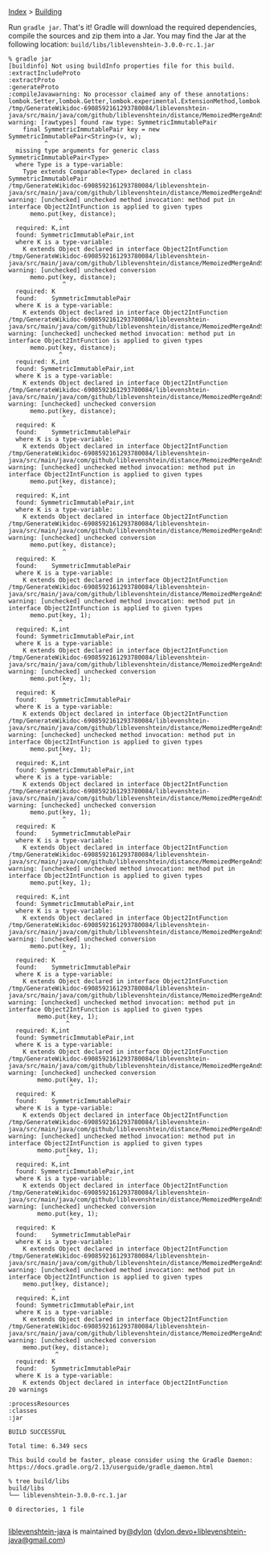 [Index](index.md) > [Building](building.md)

Run `gradle jar`.  That's it!  Gradle will download the required dependencies,
compile the sources and zip them into a Jar.  You may find the Jar at the
following location: `build/libs/liblevenshtein-3.0.0-rc.1.jar`

```
% gradle jar
[buildinfo] Not using buildInfo properties file for this build.
:extractIncludeProto
:extractProto
:generateProto
:compileJavawarning: No processor claimed any of these annotations: lombok.Setter,lombok.Getter,lombok.experimental.ExtensionMethod,lombok.NonNull,lombok.RequiredArgsConstructor,lombok.EqualsAndHashCode,lombok.Value,lombok.extern.slf4j.Slf4j,lombok.Builder,lombok.ToString,lombok.Data,lombok.AllArgsConstructor,lombok.NoArgsConstructor
/tmp/GenerateWikidoc-6908592161293780084/liblevenshtein-java/src/main/java/com/github/liblevenshtein/distance/MemoizedMergeAndSplit.java:21: warning: [rawtypes] found raw type: SymmetricImmutablePair
    final SymmetricImmutablePair key = new SymmetricImmutablePair<String>(v, w);
          ^
  missing type arguments for generic class SymmetricImmutablePair<Type>
  where Type is a type-variable:
    Type extends Comparable<Type> declared in class SymmetricImmutablePair
/tmp/GenerateWikidoc-6908592161293780084/liblevenshtein-java/src/main/java/com/github/liblevenshtein/distance/MemoizedMergeAndSplit.java:30: warning: [unchecked] unchecked method invocation: method put in interface Object2IntFunction is applied to given types
      memo.put(key, distance);
              ^
  required: K,int
  found: SymmetricImmutablePair,int
  where K is a type-variable:
    K extends Object declared in interface Object2IntFunction
/tmp/GenerateWikidoc-6908592161293780084/liblevenshtein-java/src/main/java/com/github/liblevenshtein/distance/MemoizedMergeAndSplit.java:30: warning: [unchecked] unchecked conversion
      memo.put(key, distance);
               ^
  required: K
  found:    SymmetricImmutablePair
  where K is a type-variable:
    K extends Object declared in interface Object2IntFunction
/tmp/GenerateWikidoc-6908592161293780084/liblevenshtein-java/src/main/java/com/github/liblevenshtein/distance/MemoizedMergeAndSplit.java:36: warning: [unchecked] unchecked method invocation: method put in interface Object2IntFunction is applied to given types
      memo.put(key, distance);
              ^
  required: K,int
  found: SymmetricImmutablePair,int
  where K is a type-variable:
    K extends Object declared in interface Object2IntFunction
/tmp/GenerateWikidoc-6908592161293780084/liblevenshtein-java/src/main/java/com/github/liblevenshtein/distance/MemoizedMergeAndSplit.java:36: warning: [unchecked] unchecked conversion
      memo.put(key, distance);
               ^
  required: K
  found:    SymmetricImmutablePair
  where K is a type-variable:
    K extends Object declared in interface Object2IntFunction
/tmp/GenerateWikidoc-6908592161293780084/liblevenshtein-java/src/main/java/com/github/liblevenshtein/distance/MemoizedMergeAndSplit.java:52: warning: [unchecked] unchecked method invocation: method put in interface Object2IntFunction is applied to given types
      memo.put(key, distance);
              ^
  required: K,int
  found: SymmetricImmutablePair,int
  where K is a type-variable:
    K extends Object declared in interface Object2IntFunction
/tmp/GenerateWikidoc-6908592161293780084/liblevenshtein-java/src/main/java/com/github/liblevenshtein/distance/MemoizedMergeAndSplit.java:52: warning: [unchecked] unchecked conversion
      memo.put(key, distance);
               ^
  required: K
  found:    SymmetricImmutablePair
  where K is a type-variable:
    K extends Object declared in interface Object2IntFunction
/tmp/GenerateWikidoc-6908592161293780084/liblevenshtein-java/src/main/java/com/github/liblevenshtein/distance/MemoizedMergeAndSplit.java:58: warning: [unchecked] unchecked method invocation: method put in interface Object2IntFunction is applied to given types
      memo.put(key, 1);
              ^
  required: K,int
  found: SymmetricImmutablePair,int
  where K is a type-variable:
    K extends Object declared in interface Object2IntFunction
/tmp/GenerateWikidoc-6908592161293780084/liblevenshtein-java/src/main/java/com/github/liblevenshtein/distance/MemoizedMergeAndSplit.java:58: warning: [unchecked] unchecked conversion
      memo.put(key, 1);
               ^
  required: K
  found:    SymmetricImmutablePair
  where K is a type-variable:
    K extends Object declared in interface Object2IntFunction
/tmp/GenerateWikidoc-6908592161293780084/liblevenshtein-java/src/main/java/com/github/liblevenshtein/distance/MemoizedMergeAndSplit.java:66: warning: [unchecked] unchecked method invocation: method put in interface Object2IntFunction is applied to given types
      memo.put(key, 1);
              ^
  required: K,int
  found: SymmetricImmutablePair,int
  where K is a type-variable:
    K extends Object declared in interface Object2IntFunction
/tmp/GenerateWikidoc-6908592161293780084/liblevenshtein-java/src/main/java/com/github/liblevenshtein/distance/MemoizedMergeAndSplit.java:66: warning: [unchecked] unchecked conversion
      memo.put(key, 1);
               ^
  required: K
  found:    SymmetricImmutablePair
  where K is a type-variable:
    K extends Object declared in interface Object2IntFunction
/tmp/GenerateWikidoc-6908592161293780084/liblevenshtein-java/src/main/java/com/github/liblevenshtein/distance/MemoizedMergeAndSplit.java:76: warning: [unchecked] unchecked method invocation: method put in interface Object2IntFunction is applied to given types
      memo.put(key, 1);
              ^
  required: K,int
  found: SymmetricImmutablePair,int
  where K is a type-variable:
    K extends Object declared in interface Object2IntFunction
/tmp/GenerateWikidoc-6908592161293780084/liblevenshtein-java/src/main/java/com/github/liblevenshtein/distance/MemoizedMergeAndSplit.java:76: warning: [unchecked] unchecked conversion
      memo.put(key, 1);
               ^
  required: K
  found:    SymmetricImmutablePair
  where K is a type-variable:
    K extends Object declared in interface Object2IntFunction
/tmp/GenerateWikidoc-6908592161293780084/liblevenshtein-java/src/main/java/com/github/liblevenshtein/distance/MemoizedMergeAndSplit.java:88: warning: [unchecked] unchecked method invocation: method put in interface Object2IntFunction is applied to given types
        memo.put(key, 1);
                ^
  required: K,int
  found: SymmetricImmutablePair,int
  where K is a type-variable:
    K extends Object declared in interface Object2IntFunction
/tmp/GenerateWikidoc-6908592161293780084/liblevenshtein-java/src/main/java/com/github/liblevenshtein/distance/MemoizedMergeAndSplit.java:88: warning: [unchecked] unchecked conversion
        memo.put(key, 1);
                 ^
  required: K
  found:    SymmetricImmutablePair
  where K is a type-variable:
    K extends Object declared in interface Object2IntFunction
/tmp/GenerateWikidoc-6908592161293780084/liblevenshtein-java/src/main/java/com/github/liblevenshtein/distance/MemoizedMergeAndSplit.java:101: warning: [unchecked] unchecked method invocation: method put in interface Object2IntFunction is applied to given types
        memo.put(key, 1);
                ^
  required: K,int
  found: SymmetricImmutablePair,int
  where K is a type-variable:
    K extends Object declared in interface Object2IntFunction
/tmp/GenerateWikidoc-6908592161293780084/liblevenshtein-java/src/main/java/com/github/liblevenshtein/distance/MemoizedMergeAndSplit.java:101: warning: [unchecked] unchecked conversion
        memo.put(key, 1);
                 ^
  required: K
  found:    SymmetricImmutablePair
  where K is a type-variable:
    K extends Object declared in interface Object2IntFunction
/tmp/GenerateWikidoc-6908592161293780084/liblevenshtein-java/src/main/java/com/github/liblevenshtein/distance/MemoizedMergeAndSplit.java:111: warning: [unchecked] unchecked method invocation: method put in interface Object2IntFunction is applied to given types
    memo.put(key, distance);
            ^
  required: K,int
  found: SymmetricImmutablePair,int
  where K is a type-variable:
    K extends Object declared in interface Object2IntFunction
/tmp/GenerateWikidoc-6908592161293780084/liblevenshtein-java/src/main/java/com/github/liblevenshtein/distance/MemoizedMergeAndSplit.java:111: warning: [unchecked] unchecked conversion
    memo.put(key, distance);
             ^
  required: K
  found:    SymmetricImmutablePair
  where K is a type-variable:
    K extends Object declared in interface Object2IntFunction
20 warnings

:processResources
:classes
:jar

BUILD SUCCESSFUL

Total time: 6.349 secs

This build could be faster, please consider using the Gradle Daemon: https://docs.gradle.org/2.13/userguide/gradle_daemon.html

% tree build/libs
build/libs
└── liblevenshtein-3.0.0-rc.1.jar

0 directories, 1 file


```

[liblevenshtein-java][github-repo] is maintained by[@dylon][github-author] ([dylon.devo+liblevenshtein-java@gmail.com][github-email])

[coursera-automata]: https://class.coursera.org/automata "Jeffrey Ullman (Coursera)"
[coursera-compilers]: https://class.coursera.org/compilers "Alex Aiken (Coursera)"
[coursera-nlp]: https://class.coursera.org/nlp "Dan Jurafsky and Chris Manning (Coursera)"
[damn-cool-algos-levenshtein-automata-2010]: http://blog.notdot.net/2010/07/Damn-Cool-Algorithms-Levenshtein-Automata "Nick Johnson (2010)"
[dict-compress-dawg-2011]: http://stevehanov.ca/blog/index.php?id=115 "Steve Hanov (2011)"
[fast-easy-correct-trie-2011]: http://stevehanov.ca/blog/index.php?id=114 "Steve Hanov (2011)"
[fast-string-correction-2002]: http://citeseerx.ist.psu.edu/viewdoc/summary?doi=10.1.1.16.652 "Klaus Schulz and Stoyan Mihov (2002)"
[incremental-construction-dawg-2000]: http://dl.acm.org/citation.cfm?id=971842 "Jan Daciuk, Bruce W. Watson, Stoyan Mihov, and Richard E. Watson (2000)"
[klaus-schulz]: http://www.cis.uni-muenchen.de/people/schulz.html "Klaus Schulz"
[lucene-fuzzy-2011]: http://blog.mikemccandless.com/2011/03/lucenes-fuzzyquery-is-100-times-faster.html "Michael McCandless (2011)"
[moman]: https://sites.google.com/site/rrettesite/moman "Moman"
[rao-li]: http://www.usca.edu/math/~mathdept/rli/ "Dr. Rao Li"
[stoyan-mihov]: http://www.lml.bas.bg/~stoyan/ "Stoyan Mihov"
[universal-automata-2005]: http://www.fmi.uni-sofia.bg/fmi/logic/theses/mitankin-en.pdf "Petar Nikolaev Mitankin (2005)"
[usca]: http://web.usca.edu/ "University of South Carolina Aiken"

[live-demo]: http://universal-automata.github.io/liblevenshtein/

[github-author]: https://github.com/dylon "Dylon Edwards <dylon.devo+liblevenshtein-java@gmail.com>"
[github-demo]: http://universal-automata.github.io/liblevenshtein/ "liblevenshtein demo"
[github-email]: mailto:dylon.devo+liblevenshtein-java@gmail.com "Dylon Edwards <dylon.devo+liblevenshtein-java@gmail.com>"
[github-repo]: https://github.com/universal-automata/liblevenshtein-java/ "universal-automata/liblevenshtein-java"

[wikipedia-damerau-levenshtein-distance]: https://en.wikipedia.org/wiki/Damerau%E2%80%93Levenshtein_distance "Damerau–Levenshtein distance"
[wikipedia-levenshtein-distance]: https://en.wikipedia.org/wiki/Levenshtein_distance "Levenshtein distance"

[master-branch]: https://github.com/universal-automata/liblevenshtein-java/tree/master "universal-automata/liblevenshtein-java/master"
[release-branch]: https://github.com/universal-automata/liblevenshtein-java/tree/release "universal-automata/liblevenshtein-java/release"
[release-branch-3.x]: https://github.com/universal-automata/liblevenshtein-java/tree/release-3.x "universal-automata/liblevenshtein-java/release-3.x"
[release-branch-2.x]: https://github.com/universal-automata/liblevenshtein-java/tree/release-2.x "universal-automata/liblevenshtein-java/release-2.x"

[wiki]: https://github.com/universal-automata/liblevenshtein-java/blob/gh-pages/docs/wiki/3.0.0-rc.1/index.md "liblevenshtein 3.0.0-rc.1 Wiki"
[javadoc]: http://universal-automata.github.io/liblevenshtein-java/docs/javadoc/3.0.0-rc.1/index.html "liblevenshtein 3.0.0-rc.1 API"
[tagged-source]: https://github.com/universal-automata/liblevenshtein-java/tree/3.0.0-rc.1/src "liblevenshtein 3.0.0-rc.1"

[java-lib]: https://github.com/universal-automata/liblevenshtein-java "liblevenshtein-java"
[java-cli]: https://github.com/universal-automata/liblevenshtein-java-cli "liblevenshtein-java-cli"
[java-cli-readme]: https://github.com/universal-automata/liblevenshtein-java-cli/blob/master/README.md "liblevenshtein-java-cli, README.md"

[javadoc/Iterable]: https://docs.oracle.com/javase/8/docs/api/java/lang/Iterable.html?is-external=true "java.lang.Iterable"
[javadoc/Iterator.next()]: https://docs.oracle.com/javase/8/docs/api/java/util/Iterator.html#next-- "java.util.Iterator.next()"
[javadoc/Iterator]: https://docs.oracle.com/javase/8/docs/api/java/util/Iterator.html "java.util.Iterator"
[javadoc/String]: https://docs.oracle.com/javase/8/docs/api/java/lang/String.html "java.lang.String"

[javadoc/Algorithm.MERGE_AND_SPLIT]: http://universal-automata.github.io/liblevenshtein-java/docs/javadoc/3.0.0-rc.1/com/github/liblevenshtein/transducer/Algorithm.html#MERGE_AND_SPLIT "Algorithm.MERGE_AND_SPLIT"
[javadoc/Algorithm.STANDARD]: http://universal-automata.github.io/liblevenshtein-java/docs/javadoc/3.0.0-rc.1/com/github/liblevenshtein/transducer/Algorithm.html#STANDARD "Algorithm.STANDARD"
[javadoc/Algorithm.TRANSPOSITION]: http://universal-automata.github.io/liblevenshtein-java/docs/javadoc/3.0.0-rc.1/com/github/liblevenshtein/transducer/Algorithm.html#TRANSPOSITION "Algorithm.TRANSPOSITION"
[javadoc/ITransducer.transduce(String)]: http://universal-automata.github.io/liblevenshtein-java/docs/javadoc/3.0.0-rc.1/com/github/liblevenshtein/transducer/ITransducer.html#transduce-java.lang.String- "ITransducer.transduce(String):Iterable"
[javadoc/ITransducer.transduce(String,int)]: http://universal-automata.github.io/liblevenshtein-java/docs/javadoc/3.0.0-rc.1/com/github/liblevenshtein/transducer/ITransducer.html#transduce-java.lang.String-int- "ITransducer.transduce(String,int):Iterable"
[javadoc/MemoizedMergeAndSplit.between(String,String)]: http://universal-automata.github.io/liblevenshtein-java/docs/javadoc/3.0.0-rc.1/com/github/liblevenshtein/distance/MemoizedMergeAndSplit.html "MemoizedMergeAndSplit.between(String,String):int"
[javadoc/MemoizedStandard.between(String,String)]: http://universal-automata.github.io/liblevenshtein-java/docs/javadoc/3.0.0-rc.1/com/github/liblevenshtein/distance/MemoizedStandard.html "MemoizedStandard.between(String,String):int"
[javadoc/MemoizedTransposition.between(String,String)]: http://universal-automata.github.io/liblevenshtein-java/docs/javadoc/3.0.0-rc.1/com/github/liblevenshtein/distance/MemoizedTransposition.html "MemoizedTransposition.between(String,String):int"
[javadoc/TransducerBuilder.algorithm(Algorithm)]: http://universal-automata.github.io/liblevenshtein-java/docs/javadoc/3.0.0-rc.1/com/github/liblevenshtein/transducer/factory/TransducerBuilder.html#algorithm-com.github.liblevenshtein.Algorithm- "TransducerBuilder.algorithm(Algorithm):TransducerBuilder"
[javadoc/TransducerBuilder.build()]: http://universal-automata.github.io/liblevenshtein-java/docs/javadoc/3.0.0-rc.1/com/github/liblevenshtein/transducer/factory/TransducerBuilder.html#build-- "TransducerBuilder.build():ITransducer"
[javadoc/TransducerBuilder.defaultMaxDistance(int)]: http://universal-automata.github.io/liblevenshtein-java/docs/javadoc/3.0.0-rc.1/com/github/liblevenshtein/transducer/factory/TransducerBuilder.html#defaultMaxDistance-int- "TransducerBuilder.defaultMaxDistance(int):TransducerBuilder"
[javadoc/TransducerBuilder.dictionary(Collection)]: http://universal-automata.github.io/liblevenshtein-java/docs/javadoc/3.0.0-rc.1/com/github/liblevenshtein/transducer/factory/TransducerBuilder.html#dictionary-java.util.Collection- "TransducerBuilder.dictionary(Collection):TransducerBuilder"
[javadoc/TransducerBuilder.dictionary(Collection,boolean)]: http://universal-automata.github.io/liblevenshtein-java/docs/javadoc/3.0.0-rc.1/com/github/liblevenshtein/transducer/factory/TransducerBuilder.html#dictionary-java.util.Collection-boolean- "TransducerBuilder.dictionary(Collection,boolean):TransducerBuilder"
[javadoc/TransducerBuilder.includeDistance(boolean)]: http://universal-automata.github.io/liblevenshtein-java/docs/javadoc/3.0.0-rc.1/com/github/liblevenshtein/transducer/factory/TransducerBuilder.html#includeDistance-boolean- "TransducerBuilder.includeDistance(boolean):TransducerBuilder"

[src/Candidate]: https://github.com/universal-automata/liblevenshtein-java/blob/master/src/main/java/com/github/liblevenshtein/transducer/Candidate.java "Candidate.java"
[src/ITransducer]: https://github.com/universal-automata/liblevenshtein-java/blob/3.0.0-rc.1/src/main/java/com/github/liblevenshtein/transducer/factory/TransducerBuilder.java "TransducerBuilder.java"
[src/TransducerBuilder.java]: https://github.com/universal-automata/liblevenshtein-java/blob/3.0.0-rc.1/src/main/java/com/github/liblevenshtein/transducer/factory/TransducerBuilder.java "TransducerBuilder.java"
[src/build.gradle]: https://github.com/universal-automata/liblevenshtein-java/blob/3.0.0-rc.1/build.gradle "build.gradle"

[top-20-most-common-english-words.txt]: https://raw.githubusercontent.com/universal-automata/liblevenshtein-java/3.0.0-rc.1/src/test/resources/top-20-most-common-english-words.txt "top-20-most-common-english-words.txt"

[maven-repo]: https://repo1.maven.org/maven2 "Maven Central repository"
[jcenter-repo]: https://jcenter.bintray.com "JCenter repository"
[bintray-repo]: https://dl.bintray.com/universal-automata/liblevenshtein "Bintray repository"
[artifactory-repo]: https://oss.jfrog.org/artifactory/oss-release-local "Artifactory repository"

[gradle-home]: http://gradle.org/ "Gradle homepage"
